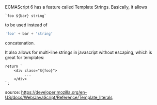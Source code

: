 ECMAScript 6 has a feature called Template Strings. Basically, it allows

```
`foo ${bar} string`
```

to be used instead of 

```js
'foo' + bar + 'string'
``` 
concatenation.

It also allows for multi-line strings in javascript without escaping, which is great for templates:
```
return `
    <div class="${foo}">
         ...
    </div>
`;
```

source: https://developer.mozilla.org/en-US/docs/Web/JavaScript/Reference/Template_literals
